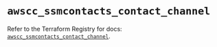 # `awscc_ssmcontacts_contact_channel`

Refer to the Terraform Registry for docs: [`awscc_ssmcontacts_contact_channel`](https://registry.terraform.io/providers/hashicorp/awscc/0.70.0/docs/resources/ssmcontacts_contact_channel).

